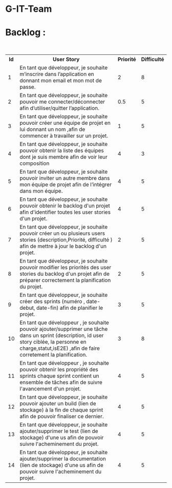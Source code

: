 # G-IT-Team
<h1> Backlog : </h1> </br>
<table style="width:100%">
  <tr>
    <th>Id</th>
    <th>User Story</th> 
    <th>Priorité</th>
    <th>Difficulté</th>
  </tr>
  <tr>
    <td>1</td>
    <td>En tant que développeur, je souhaite m’inscrire dans l’application en donnant mon email et mon mot de passe.</td> 
    <td>2</td>
    <td>8</td>
  </tr>

  <tr>
    <td>2</td>
    <td>En tant que développeur, je souhaite pouvoir me connecter/déconnecter afin d’utiliser/quitter l’application.</td> 
    <td>0.5</td>
    <td>5</td>
  </tr>

  <tr>
    <td>3</td>
    <td>En tant que développeur, je souhaite pouvoir créer une équipe de projet en lui donnant un nom ,afin de commencer à travailler sur un projet.</td> 
    <td>1</td>
    <td>5</td>
  </tr>

  <tr>
    <td>4</td>
    <td>En tant que développeur, je souhaite pouvoir obtenir la liste des équipes dont je suis membre afin de voir leur composition</td> 
    <td>4</td>
    <td>3</td>
  </tr>

  <tr>
    <td>5</td>
    <td>En tant que développeur, je souhaite pouvoir inviter un autre membre dans mon équipe de projet afin de l’intégrer dans mon équipe.</td> 
    <td>4</td>
    <td>5</td>
  </tr>

  <tr>
    <td>6</td>
    <td>En tant que développeur, je souhaite pouvoir obtenir le backlog d'un projet afin d'identifier toutes les user stories d'un projet.</td> 
    <td>4</td>
    <td>5</td>
  </tr>

  <tr>
    <td>7</td>
    <td>En tant que développeur, je souhaite pouvoir créer un ou plusieurs users stories (description,Priorité, difficulté ) afin de mettre à jour le backlog d'un projet.</td> 
    <td>2</td>
    <td>5</td>
  </tr>

  <tr>
    <td>8</td>
    <td>En tant que développeur, je souhaite pouvoir modifier les priorités des user stories du backlog d'un projet afin de préparer correctement la planification du projet.</td> 
    <td>2</td>
    <td>5</td>
  </tr>

  <tr>
    <td>9</td>
    <td>En tant que développeur, je souhaite créer des sprints (numéro , date-debut, date-fin) afin de planifier le projet.</td> 
    <td>3</td>
    <td>5</td>
  </tr>

  <tr>
    <td>10</td>
    <td>En tant que développeur , je souhaite pouvoir ajouter/supprimer une tâche dans un sprint (description, id user story ciblée, la personne en charge,statut,isE2E) ,afin de faire corretement la planification.</td> 
    <td>3</td>
    <td>8</td>
  </tr>
  
  <tr>
    <td>11</td>
    <td>En tant que développeur , je souhaite pouvoir obtenir les propriété des sprints chaque sprint contient un ensemble de tâches afin de suivre l'avancement d'un projet.</td> 
    <td>4</td>
    <td>5</td>
  </tr>
  
  <tr>
    <td>12</td>
    <td>En tant que développeur, je souhaite pouvoir ajouter un build (lien de stockage) à la fin de chaque sprint afin de pouvoir finaliser ce dernier.</td> 
    <td>4</td>
    <td>5</td>
  </tr>
  
  <tr>
    <td>13</td>
    <td>En tant que développeur, je souhaite ajouter/supprimer le test (lien de stockage) d'une us afin de pouvoir suivre l'acheminement du projet.</td> 
    <td>4</td>
    <td>5</td>
  </tr>
  
  <tr>
    <td>14</td>
    <td>En tant que développeur, je souhaite ajouter/supprimer la documentation (lien de stockage) d'une us afin de pouvoir suivre l'acheminement du projet.</td> 
    <td>4</td>
    <td>5</td>
  </tr>
</table>


